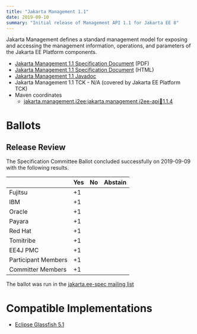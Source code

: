 ```yaml
---
title: "Jakarta Management 1.1"
date: 2019-09-10
summary: "Initial release of Management API 1.1 for Jakarta EE 8"
---
```

Jakarta Management defines a standard management model for exposing and accessing the management information,
operations, and parameters of the Jakarta EE Platform components.

* [Jakarta Management 1.1 Specification Document](./management-spec-1.1.pdf) (PDF)
* [Jakarta Management 1.1 Specification Document](./management-spec-1.1.html) (HTML)
* [Jakarta Management 1.1 Javadoc](./apidocs)
* Jakarta Management 1.1 TCK - N/A (covered by Jakarta EE Platform TCK)
* Maven coordinates
  * [jakarta.management.j2ee:jakarta.management.j2ee-api:jar:1.1.4](https://search.maven.org/artifact/jakarta.management/jakarta.management.j2ee-api/1.1.4/jar)

# Ballots

## Release Review

The Specification Committee Ballot concluded successfully on 2019-09-09 with the following results.

|                       |  Yes    | No      | Abstain  |
|-----------------------|---------|---------|----------|
|Fujitsu                |   +1    |         |          |
|IBM                    |   +1    |         |          |
|Oracle                 |   +1    |         |          |
|Payara                 |   +1    |         |          |
|Red Hat                |   +1    |         |          |
|Tomitribe              |   +1    |         |          |
|EE4J PMC               |   +1    |         |          |
|Participant Members    |   +1    |         |          |
|Committer Members      |   +1    |         |          |

The ballot was run in the [jakarta.ee-spec mailing list](https://www.eclipse.org/lists/jakarta.ee-spec/msg00527.html)

# Compatible Implementations

* [Eclipse Glassfish 5.1](https://projects.eclipse.org/projects/ee4j.glassfish/downloads)
